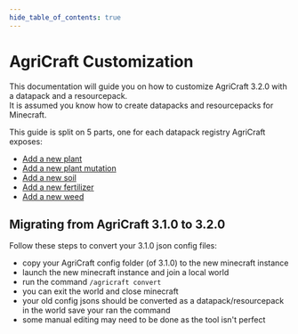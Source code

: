 ```yaml
---
hide_table_of_contents: true
---
```


# AgriCraft Customization

This documentation will guide you on how to customize AgriCraft 3.2.0 with a datapack and a resourcepack.  
It is assumed you know how to create datapacks and resourcepacks for Minecraft.

This guide is split on 5 parts, one for each datapack registry AgriCraft exposes:
- [Add a new plant](./plant)
- [Add a new plant mutation](./mutation)
- [Add a new soil](./soil)
- [Add a new fertilizer](./fertilizer)
- [Add a new weed](./weed)

## Migrating from AgriCraft 3.1.0 to 3.2.0

Follow these steps to convert your 3.1.0 json config files:

- copy your AgriCraft config folder (of 3.1.0) to the new minecraft instance
- launch the new minecraft instance and join a local world
- run the command `/agricraft convert`
- you can exit the world and close minecraft
- your old config jsons should be converted as a datapack/resourcepack in the world save your ran the command
- some manual editing may need to be done as the tool isn't perfect